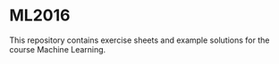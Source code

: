 # ML2016

This repository contains exercise sheets and example solutions for the course Machine Learning.